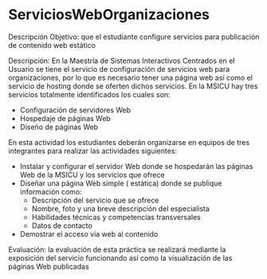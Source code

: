 # ServiciosWebOrganizaciones
Descripción
Objetivo: que el estudiante configure servicios para publicación de contenido web estático


Descripción: En la Maestría de Sistemas Interactivos Centrados en el Usuario se tiene el servicio de configuración de servicios web para organizaciones, por lo que es necesario tener una página web así como el servicio de hosting donde se oferten dichos servicios. En la MSICU hay tres servicios totalmente identificados los cuales son:

- Configuración de servidores Web
- Hospedaje de páginas Web
- Diseño de páginas Web

En esta actividad los estudiantes deberán organizarse en equipos de tres integrantes para realizar las actividades siguientes:

- Instalar y configurar el servidor Web donde se hospedarán las páginas Web de la MSICU y los servicios que ofrece
- Diseñar una página Web simple ( estática) donde se publique información como:
    - Descripción del servicio que se ofrece
    - Nombre, foto y una breve descripción del especialista
    - Habilidades técnicas y competencias transversales
    - Datos de contacto
- Demostrar el acceso vía web al contenido

Evaluación: la evaluación de esta práctica se realizará mediante la exposición del servicio funcionando así como la visualización de las páginas Web publicadas
